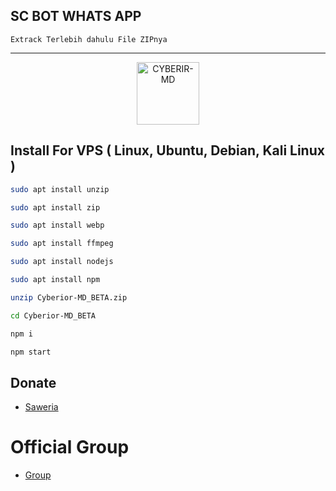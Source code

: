 ## SC BOT WHATS APP

 	Extrack Terlebih dahulu File ZIPnya
-----------------------------------------------------

<p align="center">
<img src="https://github.com/zeeoneofficial/Haruka-Md/blob/v1/media/Haruka.jpg" alt="CYBERIR-MD" width="100"/>


## Install For VPS ( Linux, Ubuntu, Debian, Kali Linux )

```bash
sudo apt install unzip 
```
```bash
sudo apt install zip
```
```bash
sudo apt install webp
```
```bash
sudo apt install ffmpeg
```
```bash
sudo apt install nodejs
```
```bash
sudo apt install npm
```
```bash
unzip Cyberior-MD_BETA.zip
```
```bash
cd Cyberior-MD_BETA
```
```bash
npm i
```
```bash
npm start
```

## Donate
- [Saweria](https://saweria.co/arthasyarif)


# Official Group
- [Group](##)

